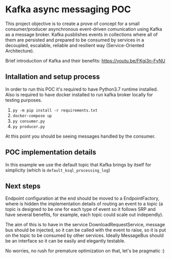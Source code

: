 # Kafka async messaging POC

This project objective is to create a prove of concept for a small consumer/producer asynchronous event-driven comunication using Kafka as a message broker. Kafka pusblishes events in collections where all of them are persisted and prepared to be consumed by services in a decoupled, escalable, reliable and resilient way (Service-Oriented Architecture).

Brief introduction of Kafka and their benefits: https://youtu.be/FKgi3n-FyNU

## Intallation and setup process

In order to run this POC it's required to have Python3.7 runtime installed. Also is required to have docker installed to run kafka broker locally for testing purposes.

1. `py -m pip install -r requirements.txt`
2. `docker-compose up` 
3. `py consumer.py`
4. `py producer.py` 
    
At this point you should be seeing messages handled by the consumer.

## POC implementation details

In this example we use the default topic that Kafka brings by itself for simplicity (which is `default_ksql_processing_log`)

## Next steps

Endpoint configuration at the end should be moved to a EndpointFactory, where is hidden the implementation details of routing an event to a topic (a topic is designed to be one for each type of event so it follows SRP and have several benefits, for example, each topic could scale out independly). 

The aim of this is to have in the service DownloadRequestService, message bus should be injected, so it can be called with the event to raise, so it is put on the topic to be consumed by other services. Ideally MessageBus should be an interface so it can be easily and elegantly testable.

No worries, no rush for premature optimization on that, let's be pragmatic :)